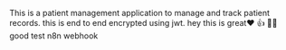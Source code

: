 This is a patient management application to manage and track patient records.
this is end to end encrypted using jwt.
hey
this is great❤️
👍
👌🏻
good
test n8n webhook
